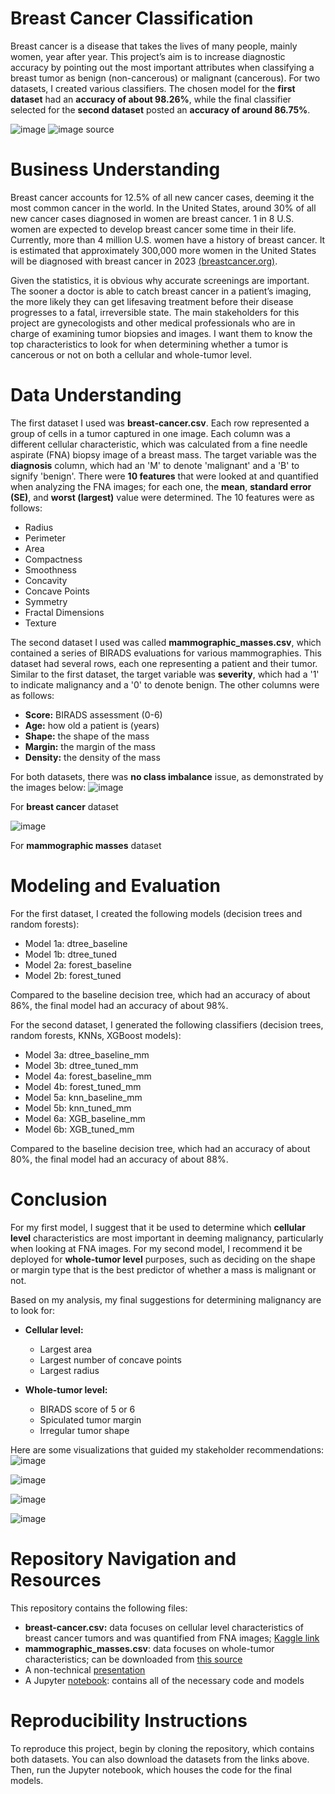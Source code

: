 # Breast Cancer Classification
Breast cancer is a disease that takes the lives of many people, mainly women, year after year. This project’s aim is to increase diagnostic accuracy by pointing out the most important attributes when classifying a breast tumor as benign (non-cancerous) or malignant (cancerous). For two datasets, I created various classifiers. The chosen model for the <b>first dataset</b> had an <b>accuracy of about 98.26%</b>, while the final classifier selected for the <b>second dataset</b> posted an <b>accuracy of around 86.75%</b>.

![image](https://github.com/jbenedito99/Breast-Cancer-Classification/assets/125815448/f57acf21-503c-4a29-a4ec-affa2a9bfb30)
![image source](https://www.researchgate.net/figure/FNA-results-for-benign-and-malignant-tumor-under-the-microscope_fig1_286571014) 

# Business Understanding
Breast cancer accounts for 12.5% of all new cancer cases, deeming it the most common cancer in the world. In the United States, around 30% of all new cancer cases diagnosed in women are breast cancer. 1 in 8 U.S. women are expected to develop breast cancer some time in their life. Currently, more than 4 million U.S. women have a history of breast cancer. It is estimated that approximately 300,000 more women in the United States will be diagnosed with breast cancer in 2023 [(breastcancer.org)](https://www.breastcancer.org/facts-statistics).

Given the statistics, it is obvious why accurate screenings are important. The sooner a doctor is able to catch breast cancer in a patient’s imaging, the more likely they can get lifesaving treatment before their disease progresses to a fatal, irreversible state. The main stakeholders for this project are gynecologists and other medical professionals who are in charge of examining tumor biopsies and images. I want them to know the top characteristics to look for when determining whether a tumor is cancerous or not on both a cellular and whole-tumor level. 

# Data Understanding
The first dataset I used was <b>breast-cancer.csv</b>. Each row represented a group of cells in a tumor captured in one image. Each column was a different cellular characteristic, which was calculated from a fine needle aspirate (FNA) biopsy image of a breast mass. The target variable was the <b>diagnosis</b> column, which had an 'M' to denote 'malignant' and a 'B' to signify 'benign'. There were <b>10 features</b> that were looked at and quantified when analyzing the FNA images; for each one, the <b>mean</b>, <b>standard error (SE)</b>, and <b>worst (largest)</b> value were determined. The 10 features were as follows:
* Radius
* Perimeter
* Area
* Compactness
* Smoothness
* Concavity
* Concave Points
* Symmetry
* Fractal Dimensions
* Texture

The second dataset I used was called <b>mammographic_masses.csv</b>, which contained a series of BIRADS evaluations for various mammographies. This dataset had several rows, each one representing a patient and their tumor. Similar to the first dataset, the target variable was <b>severity</b>, which had a '1' to indicate malignancy and a '0' to denote benign. The other columns were as follows:
* <b>Score:</b> BIRADS assessment (0-6)
* <b>Age:</b> how old a patient is (years)
* <b>Shape:</b> the shape of the mass
* <b>Margin:</b> the margin of the mass
* <b>Density:</b> the density of the mass

For both datasets, there was <b>no class imbalance</b> issue, as demonstrated by the images below: 
![image](https://github.com/jbenedito99/Breast-Cancer-Classification/assets/125815448/edfce5e1-8cab-48e0-ae21-042a11d75307) 

For <b>breast cancer</b> dataset

![image](https://github.com/jbenedito99/Breast-Cancer-Classification/assets/125815448/3ecb4b5f-b379-46cf-867c-12dcc4692f9e)

For <b>mammographic masses</b> dataset

# Modeling and Evaluation 
For the first dataset, I created the following models (decision trees and random forests):
* Model 1a: dtree_baseline
* Model 1b: dtree_tuned
* Model 2a: forest_baseline
* Model 2b: forest_tuned

Compared to the baseline decision tree, which had an accuracy of about 86%, the final model had an accuracy of about 98%.

For the second dataset, I generated the following classifiers (decision trees, random forests, KNNs, XGBoost models):
* Model 3a: dtree_baseline_mm
* Model 3b: dtree_tuned_mm
* Model 4a: forest_baseline_mm
* Model 4b: forest_tuned_mm
* Model 5a: knn_baseline_mm
* Model 5b: knn_tuned_mm
* Model 6a: XGB_baseline_mm
* Model 6b: XGB_tuned_mm

Compared to the baseline decision tree, which had an accuracy of about 80%, the final model had an accuracy of about 88%.

# Conclusion 
For my first model, I suggest that it be used to determine which <b>cellular level</b> characteristics are most important in deeming malignancy, particularly when looking at FNA images. For my second model, I recommend it be deployed for <b>whole-tumor level</b> purposes, such as deciding on the shape or margin type that is the best predictor of whether a mass is malignant or not. 

Based on my analysis, my final suggestions for determining malignancy are to look for:
* <b>Cellular level:</b>
  * Largest area
  * Largest number of concave points
  * Largest radius
  
* <b>Whole-tumor level:</b>
  * BIRADS score of 5 or 6
  * Spiculated tumor margin
  * Irregular tumor shape

Here are some visualizations that guided my stakeholder recommendations:
![image](https://github.com/jbenedito99/Breast-Cancer-Classification/assets/125815448/e3efd74f-904e-4bbb-95ee-e7b2d1715de6)

![image](https://github.com/jbenedito99/Breast-Cancer-Classification/assets/125815448/2a539e05-75e5-44e7-83ce-758017eb6f9e)

![image](https://github.com/jbenedito99/Breast-Cancer-Classification/assets/125815448/bdd20a8e-f39a-4a8e-ab9a-1ab49a7813d7)

![image](https://github.com/jbenedito99/Breast-Cancer-Classification/assets/125815448/1cef4126-f2af-4fe2-bdfa-cc5507a8c9a2)

# Repository Navigation and Resources
This repository contains the following files:
* <b>breast-cancer.csv:</b> data focuses on cellular level characteristics of breast cancer tumors and was quantified from FNA images; [Kaggle link](https://www.kaggle.com/datasets/yasserh/breast-cancer-dataset)
* <b>mammographic_masses.csv</b>: data focuses on whole-tumor characteristics; can be downloaded from [this source](https://data.world/julio/mammographic-masses)
* A non-technical [presentation](https://docs.google.com/presentation/d/1R1fnb6mz5Ys-XjyiQNYs3zTC6d4QnR0xKSUEoEQ9JJY/edit?usp=sharing)
* A Jupyter [notebook](https://github.com/jbenedito99/Breast-Cancer-Classification/blob/main/notebook.ipynb): contains all of the necessary code and models

# Reproducibility Instructions
To reproduce this project, begin by cloning the repository, which contains both datasets. You can also download the datasets from the links above. Then, run the Jupyter notebook, which houses the code for the final models.  

